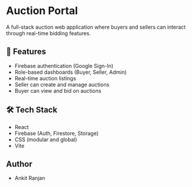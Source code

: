 # Auction Portal

A full-stack auction web application where buyers and sellers can interact through real-time bidding features.

## 🚀 Features

- Firebase authentication (Google Sign-In)
- Role-based dashboards (Buyer, Seller, Admin)
- Real-time auction listings
- Seller can create and manage auctions
- Buyer can view and bid on auctions

## 🛠️ Tech Stack

- React
- Firebase (Auth, Firestore, Storage)
- CSS (modular and global)
- Vite

## Author
- Ankit Ranjan